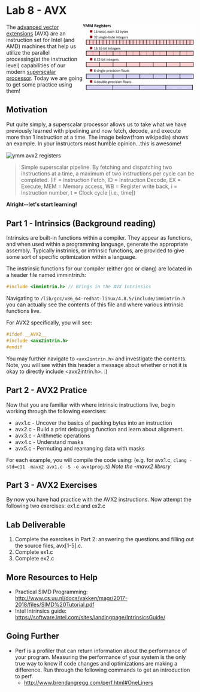 # Lab 8 - AVX

<img align="right" src="./Media/ymm.png" width="300px" alt="ymm avx2 registers">

The [advanced vector extensions](https://en.wikipedia.org/wiki/Advanced_Vector_Extensions) (AVX) are an instruction set for Intel (and AMD) machines that help us utilize the parallel processing(at the instruction level) capabilities of our modern [superscalar processor](https://en.wikipedia.org/wiki/Superscalar_processor). Today we are going to get some practice using them! 

## Motivation

Put quite simply, a superscalar processor allows us to take what we have previously learned with pipelining and now fetch, decode, and execute more than 1 instruction at a time. The image below(from wikipedia) shows an example. In your instructors most humble opinion...this is awesome!

<img align="center" src="https://upload.wikimedia.org/wikipedia/commons/thumb/4/46/Superscalarpipeline.svg/300px-Superscalarpipeline.svg.png" width="500px" alt="ymm avx2 registers">

> Simple superscalar pipeline. By fetching and dispatching two instructions at a time, a maximum of two instructions per cycle can be completed. (IF = Instruction Fetch, ID = Instruction Decode, EX = Execute, MEM = Memory access, WB = Register write back, i = Instruction number, t = Clock cycle [i.e., time])

**Alright--let's start learning!**

## Part 1 - Intrinsics (Background reading)

Intrinsics are built-in functions within a compiler. They appear as functions, and when used within a programming language, generate the appropriate assembly. Typically instrinics, or intrinsic functions, are provided to give some sort of specific optimization within a language.

The instrinsic functions for our compiler (either gcc or clang) are located in a header file named immintrin.h:

 ```c
 #include <immintrin.h> // Brings in the AVX Intrinsics
 ```

Navigating to `/lib/gcc/x86_64-redhat-linux/4.8.5/include/immintrin.h` you can actually see the contents of this file and where various intrinsic functions live.

For AVX2 specifically, you will see:
```c
#ifdef __AVX2__
#include <avx2intrin.h>
#endif
```
You may further navigate to `<avx2intrin.h>` and investigate the contents. Note, you will see within this header a message about whether or not it is okay to directly include <avx2intrin.h>. :)

## Part 2 - AVX2 Pratice

Now that you are familiar with where intrinsic instructions live, begin working through the following exercises:

* avx1.c - Uncover the basics of packing bytes into an instruction
* avx2.c - Build a print debugging function and learn about alignment.
* avx3.c - Arithmetic operations
* avx4.c - Understand masks
* avx5.c - Permuting and rearranging data with masks

For each example, you will compile the code using: (e.g. for avx1.c, `clang -std=c11 -mavx2 avx1.c -S -o avx1prog.S`) *Note the -mavx2 library*

## Part 3 - AVX2 Exercises

By now you have had practice with the AVX2 instructions. Now attempt the following two exercises: ex1.c and ex2.c 

## Lab Deliverable

1. Complete the exercises in Part 2: answering the questions and filling out the source files, avx[1-5].c.
2. Complete ex1.c
3. Complete ex2.c

## More Resources to Help

* Practical SIMD Programming: http://www.cs.uu.nl/docs/vakken/magr/2017-2018/files/SIMD%20Tutorial.pdf
* Intel Intrinsics guide: https://software.intel.com/sites/landingpage/IntrinsicsGuide/

## Going Further

- Perf is a profiler that can return information about the performance of your program. Measuring the performance of your system is the only true way to know if code changes and optimizations are making a difference. Run through the following commands to get an introduction to perf.
  - http://www.brendangregg.com/perf.html#OneLiners
